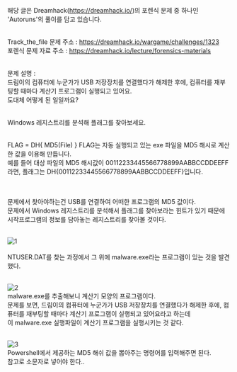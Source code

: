 해당 글은 Dreamhack(https://dreamhack.io/)의 포렌식 문제 중 하나인 'Autoruns'의 풀이를 담고 있습니다.<br><br>

Track_the_file 문제 주소 : https://dreamhack.io/wargame/challenges/1323<br>
포렌식 문제 자료 주소 : https://dreamhack.io/lecture/forensics-materials<br><br>

문제 설명 : <br>
드림이의 컴퓨터에 누군가가 USB 저장장치를 연결했다가 해제한 후에, 컴퓨터를 재부팅할 때마다 계산기 프로그램이 실행되고 있어요.<br>
도대체 어떻게 된 일일까요?<br><br>

Windows 레지스트리를 분석해 플래그를 찾아보세요.<br><br>

FLAG = DH{ MD5(File) }
FLAG는 자동 실행되고 있는 exe 파일을 MD5 해시로 계산한 값을 이용해 만듭니다.<br>
예를 들어 대상 파일의 MD5 해시값이 00112233445566778899AABBCCDDEEFF 라면, 플래그는 DH{00112233445566778899AABBCCDDEEFF}입니다.<br><br><br>

문제에서 찾아야하는건 USB를 연결하여 어떠한 프로그램의 MD5 값이다.<br>
문제에서 Windows 레지스트리를 분석해서 플래그를 찾아보라는 힌트가 있기 때문에 시작프로그램의 정보를 담아놓는 레지스트리를 찾아볼 것이다.<br><br>

![1](https://github.com/user-attachments/assets/e51e32ac-9c22-4d20-b6c2-745df62d63b6)<br><br>
NTUSER.DAT를 찾는 과정에서 그 위에 malware.exe라는 프로그램이 있는 것을 발견했다.<br><br>

![2](https://github.com/user-attachments/assets/a77ebc15-979c-4d20-b8c1-b91b9d6c1ca2)<br>
malware.exe를 추출해보니 계산기 모양의 프로그램이다.<br>
문제를 보면, 드림이의 컴퓨터에 누군가가 USB 저장장치를 연결했다가 해제한 후에, 컴퓨터를 재부팅할 때마다 계산기 프로그램이 실행되고 있어요라고 하는데<br>
이 malware.exe 실행파일이 계산기 프로그램을 실행시키는 것 같다.<br><br>

![3](https://github.com/user-attachments/assets/b33ed904-a82d-4351-9d94-106b6541cfd7)<br>
Powershell에서 제공하는 MD5 해쉬 값을 뽑아주는 명령어를 입력해주면 된다.<br>
참고로 소문자로 넣어야 한다..









